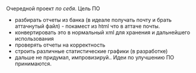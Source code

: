 Очередной проект *по себя*.
Цель ПО 
- разбирать отчеты из банка (в идеале получать почту и брать аттачнутый файл) - покамест из html что в аттаче почты.
- конвертировать это в нормальный xml для хранения и дальнейшего использования
- проверять отчеты на корректность
- строить различные статистические графики (в разработке)
- дальше не придумал, импровизируй..
Идеи по улучшению ПО принимаются.
